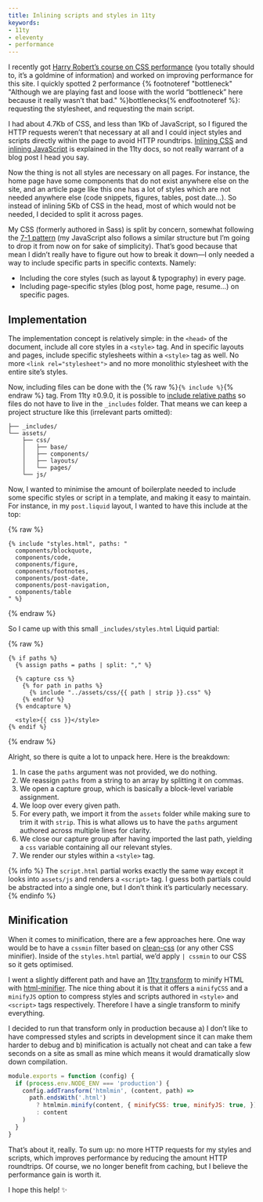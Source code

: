```yaml
---
title: Inlining scripts and styles in 11ty
keywords:
- 11ty
- eleventy
- performance
---
```


I recently got [Harry Robert’s course on CSS performance](https://gumroad.com/l/eihdtmcwf) (you totally should to, it’s a goldmine of information) and worked on improving performance for this site. I quickly spotted 2 performance {% footnoteref "bottleneck" "Although we are playing fast and loose with the world “bottleneck” here because it really wasn’t that bad." %}bottlenecks{% endfootnoteref %}: requesting the stylesheet, and requesting the main script.

I had about 4.7Kb of CSS, and less than 1Kb of JavaScript, so I figured the HTTP requests weren’t that necessary at all and I could inject styles and scripts directly within the page to avoid HTTP roundtrips. [Inlining CSS](https://www.11ty.dev/docs/quicktips/inline-css/) and [inlining JavaScript](https://www.11ty.dev/docs/quicktips/inline-js/) is explained in the 11ty docs, so not really warrant of a blog post I head you say.

Now the thing is not all styles are necessary on all pages. For instance, the home page have some components that do not exist anywhere else on the site, and an article page like this one has a lot of styles which are not needed anywhere else (code snippets, figures, tables, post date…). So instead of inlining 5Kb of CSS in the head, most of which would not be needed, I decided to split it across pages.

My CSS (formerly authored in Sass) is split by concern, somewhat following the [7-1 pattern](https://sass-guidelin.es/#the-7-1-pattern) (my JavaScript also follows a similar structure but I’m going to drop it from now on for sake of simplicity). That’s good because that mean I didn’t really have to figure out how to break it down—I only needed a way to include specific parts in specific contexts. Namely:

- Including the core styles (such as layout & typography) in every page.
- Including page-specific styles (blog post, home page, resume…) on specific pages.

## Implementation

The implementation concept is relatively simple: in the `<head>` of the document, include all core styles in a `<style>` tag. And in specific layouts and pages, include specific stylesheets within a `<style>` tag as well. No more `<link rel="stylesheet">` and no more monolithic stylesheet with the entire site’s styles. 

Now, including files can be done with the {% raw %}`{% include %}`{% endraw %} tag. From 11ty ≥0.9.0, it is possible to [include relative paths](https://www.11ty.dev/docs/languages/liquid/#supported-features) so files do not have to live in the `_includes` folder. That means we can keep a project structure like this (irrelevant parts omitted):

```
├── _includes/
└── assets/
    ├── css/
    │   ├── base/
    │   ├── components/
    │   ├── layouts/
    │   └── pages/
    └── js/
```

Now, I wanted to minimise the amount of boilerplate needed to include some specific styles or script in a template, and making it easy to maintain. For instance, in my `post.liquid` layout, I wanted to have this include at the top:

{% raw %}
```liquid
{% include "styles.html", paths: "
  components/blockquote,
  components/code,
  components/figure,
  components/footnotes,
  components/post-date,
  components/post-navigation,
  components/table
" %}
```
{% endraw %}

So I came up with this small `_includes/styles.html` Liquid partial:

{% raw %}
```liquid
{% if paths %}
  {% assign paths = paths | split: "," %}

  {% capture css %}
    {% for path in paths %}
      {% include "../assets/css/{{ path | strip }}.css" %}
    {% endfor %}
  {% endcapture %}

  <style>{{ css }}</style>
{% endif %}
```
{% endraw %}

Alright, so there is quite a lot to unpack here. Here is the breakdown:

1. In case the `paths` argument was not provided, we do nothing.
2. We reassign `paths` from a string to an array by splitting it on commas.
3. We open a capture group, which is basically a block-level variable assignment.
4. We loop over every given path.
5. For every path, we import it from the `assets` folder while making sure to trim it with `strip`. This is what allows us to have the `paths` argument authored across multiple lines for clarity.
6. We close our capture group after having imported the last path, yielding a `css` variable containing all our relevant styles.
7. We render our styles within a `<style>` tag.

{% info %}
The `script.html` partial works exactly the same way except it looks into `assets/js` and renders a `<script>` tag. I guess both partials could be abstracted into a single one, but I don’t think it’s particularly necessary.
{% endinfo %}

## Minification

When it comes to minification, there are a few approaches here. One way would be to have a `cssmin` filter based on [clean-css](https://github.com/jakubpawlowicz/clean-css) (or any other CSS minifier). Inside of the `styles.html` partial, we’d apply `| cssmin` to our CSS so it gets optimised. 

I went a slightly different path and have an [11ty transform](https://www.11ty.dev/docs/config/#transforms) to minify HTML with [html-minifier](https://github.com/kangax/html-minifier). The nice thing about it is that it offers a `minifyCSS` and a `minifyJS` option to compress styles and scripts authored in `<style>` and `<script>` tags respectively. Therefore I have a single transform to minify everything.

I decided to run that transform only in production because a) I don’t like to have compressed styles and scripts in development since it can make them harder to debug and b) minification is actually not cheat and can take a few seconds on a site as small as mine which means it would dramatically slow down compilation.

```js
module.exports = function (config) {
  if (process.env.NODE_ENV === 'production') {
    config.addTransform('htmlmin', (content, path) =>
      path.endsWith('.html')
        ? htmlmin.minify(content, { minifyCSS: true, minifyJS: true, })
        : content
    )
  }
}
```

That’s about it, really. To sum up: no more HTTP requests for my styles and scripts, which improves performance by reducing the amount HTTP roundtrips. Of course, we no longer benefit from caching, but I believe the performance gain is worth it. 

I hope this help! ✨
